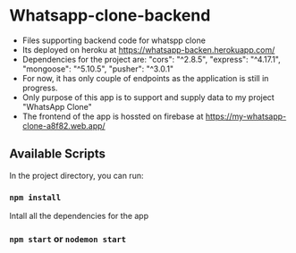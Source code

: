 # Whatsapp-clone-backend
- Files supporting backend code for whatspp clone
- Its deployed on heroku at https://whatsapp-backen.herokuapp.com/
- Dependencies for the project are:
    "cors": "^2.8.5",
    "express": "^4.17.1",
    "mongoose": "^5.10.5",
    "pusher": "^3.0.1"
- For now, it has only couple of endpoints as the application is still in progress.
- Only purpose of this app is to support and supply data to my project "WhatsApp Clone"
- The frontend of the app is hossted on firebase at https://my-whatsapp-clone-a8f82.web.app/


## Available Scripts

In the project directory, you can run:

### `npm install`

Intall all the dependencies for the app<br />

### `npm start` or `nodemon start`
